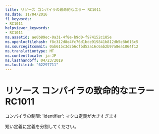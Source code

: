 ```yaml
---
title: リソース コンパイラの致命的なエラー RC1011
ms.date: 11/04/2016
f1_keywords:
- RC1011
helpviewer_keywords:
- RC1011
ms.assetid: ae0b89ec-0a31-4f8e-b9d0-f974152c185e
ms.openlocfilehash: f8c312d8e4fc76d1bde919841b812db5e8b616c5
ms.sourcegitcommit: 0ab61bc3d2b6cfbd52a16c6ab2b97a8ea1864f12
ms.translationtype: MT
ms.contentlocale: ja-JP
ms.lasthandoff: 04/23/2019
ms.locfileid: "62297711"
---
```

# <a name="resource-compiler-fatal-error-rc1011"></a>リソース コンパイラの致命的なエラー RC1011

コンパイラの制限: 'identifier': マクロ定義が大きすぎます

短い定義に定義を分割してください。
